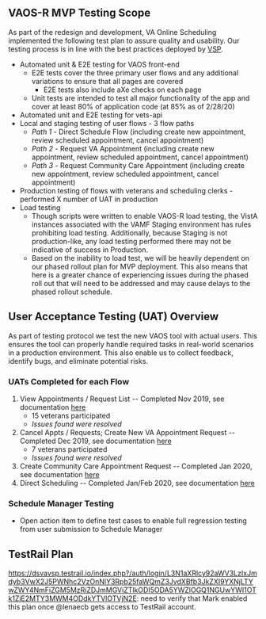 ## VAOS-R MVP Testing Scope
As part of the redesign and development, VA Online Scheduling implemented the following test plan to assure quality and usability. Our testing process is in line with the best practices deployed by [VSP](https://github.com/department-of-veterans-affairs/va.gov-team/blob/master/platform/quality-assurance/process.md). 

- Automated unit & E2E testing for VAOS front-end
  - E2E tests cover the three primary user flows and any additional variations to ensure that all pages are covered
    - E2E tests also include aXe checks on each page
  - Unit tests are intended to test all major functionality of the app and cover at least 80% of application code (at 85% as of 2/28/20)
- Automated unit and E2E testing for vets-api
- Local and staging testing of user flows - 3 flow paths
  - *Path 1* - Direct Schedule Flow (including create new appointment, review scheduled appointment, cancel appointment)
  - *Path 2* - Request VA Appointment (including create new appointment, review scheduled appointment, cancel appointment)
  - *Path 3* - Request Community Care Appointment (including create new appointment, review scheduled appointment, cancel appointment)
- Production testing of flows with veterans and scheduling clerks - performed X number of UAT in production
- Load testing
   - Though scripts were written to enable VAOS-R load testing, the VistA instances associated with the VAMF Staging environment has rules prohibiting load testing.  Additionally, because Staging is not production-like, any load testing performed there may not be indicative of success in Production.
   - Based on the inability to load test, we will be heavily dependent on our phased rollout plan for MVP deployment. This also means that here is a greater chance of experiencing issues during the phased roll out that will need to be addressed and may cause delays to the phased rollout schedule.  

## User Acceptance Testing (UAT) Overview
As part of testing protocol we test the new VAOS tool with actual users. This ensures the tool can properly handle required tasks in real-world scenarios in a production environment. This also enable us to collect feedback, identify bugs, and eliminate potential risks. 

### UATs Completed for each Flow
1. View Appointments / Request List -- Completed Nov 2019, see documentation [here](https://github.com/department-of-veterans-affairs/va.gov-team/tree/master/products/health-care/appointments/va-online-scheduling/research/november-2019-uat)
   - 15 veterans participated
   - *Issues found were resolved*
2. Cancel Appts / Requests; Create New VA Appointment Request -- Completed Dec 2019, see documentation [here](https://github.com/department-of-veterans-affairs/va.gov-team/tree/master/products/health-care/appointments/va-online-scheduling/research/december-2019-uat)
    - 7 veterans participated
    - *Issues found were resolved*
3. Create Community Care Appointment Request -- Completed Jan 2020, see documentation [here](https://github.com/department-of-veterans-affairs/va.gov-team/tree/master/products/health-care/appointments/va-online-scheduling/research/january-2020-uat)
4. Direct Scheduling -- Completed Jan/Feb 2020, see documentation [here](https://github.com/department-of-veterans-affairs/va.gov-team/tree/master/products/health-care/appointments/va-online-scheduling/research/feb-2020-uat-direct-schedule)

### Schedule Manager Testing
- Open action item to define test cases to enable full regression testing from user submission to Schedule Manager

## TestRail Plan
https://dsvavsp.testrail.io/index.php?/auth/login/L3N1aXRlcy92aWV3LzIxJmdyb3VwX2J5PWNhc2VzOnNlY3Rpb25faWQmZ3JvdXBfb3JkZXI9YXNjLTYwZWY4NmFiZGM5MzRiZDJmMGViZTlkODI5ODA5YWZlOGQ1NGUwYWI1OTk1ZjE2MTY3MWM4ODdkYTVlOTVjN2E:
need to verify that Mark enabled this plan once @lenaecb gets access to TestRail account.
